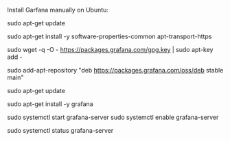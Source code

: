 Install Garfana manually on Ubuntu:

sudo apt-get update

sudo apt-get install -y software-properties-common apt-transport-https

sudo wget -q -O - https://packages.grafana.com/gpg.key | sudo apt-key add -

sudo add-apt-repository "deb https://packages.grafana.com/oss/deb stable main"

sudo apt-get update

sudo apt-get install -y grafana

sudo systemctl start grafana-server
sudo systemctl enable grafana-server

sudo systemctl status grafana-server

